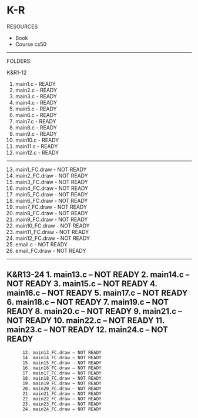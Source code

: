 # K-R
RESOURCES
- Book
- Course cs50
  
-------------------------------------------------------------------------------------------------------------------------------------------------------------------------------------------------------------------------------

FOLDERS:

K&R1-12
  1. main1.c - READY
  2. main2.c - READY
  3. main3.c - READY
  4. main4.c - READY
  5. main5.c - READY
  6. main6.c - READY
  7. main7.c - READY
  8. main8.c - READY
  9. main9.c - READY
  10. main10.c - READY
  11. main11.c - READY
  12. main12.c - READY
  -----------------------------------------------------------------------------------------------------------------------------------------------------------------------------------------------------------------------------
  13. main1_FC.draw - NOT READY
  14. main2_FC.draw - NOT READY
  15. main3_FC.draw - NOT READY
  16. main4_FC.draw - NOT READY
  17. main5_FC.draw - NOT READY
  18. main6_FC.draw - NOT READY
  19. main7_FC.draw - NOT READY
  20. main8_FC.draw - NOT READY
  21. main9_FC.draw - NOT READY
  22. main10_FC.draw - NOT READY
  23. main11_FC.draw - NOT READY
  24. main12_FC.draw - NOT READY
  25. email.c - NOT READY
  26. email_FC.draw - NOT READY
-------------------------------------------------------------------------------------------------------------------------------------------------------------------------------------------------------------------------------
K&R13-24
          1. main13.c – NOT READY
          2. main14.c – NOT READY
          3. main15.c – NOT READY
          4. main16.c – NOT READY
          5. main17.c – NOT READY
          6. main18.c – NOT READY
          7. main19.c – NOT READY
          8. main20.c – NOT READY
          9. main21.c – NOT READY
          10. main22.c – NOT READY
          11. main23.c – NOT READY
          12. main24.c – NOT READY
 ------------------------------------------------------------------------------------------------------------------------------------------------------------------------------------------------------------------------------
          13. main13_FC.draw – NOT READY
          14. main14_FC.draw – NOT READY
          15. main15_FC.draw – NOT READY
          16. main16_FC.draw – NOT READY
          17. main17_FC.draw – NOT READY
          18. main18_FC.draw – NOT READY
          19. main19_FC.draw – NOT READY
          20. main20_FC.draw – NOT READY
          21. main21_FC.draw – NOT READY
          22. main22_FC.draw – NOT READY
          23. main23_FC.draw – NOT READY
          24. main24_FC.draw – NOT READY
